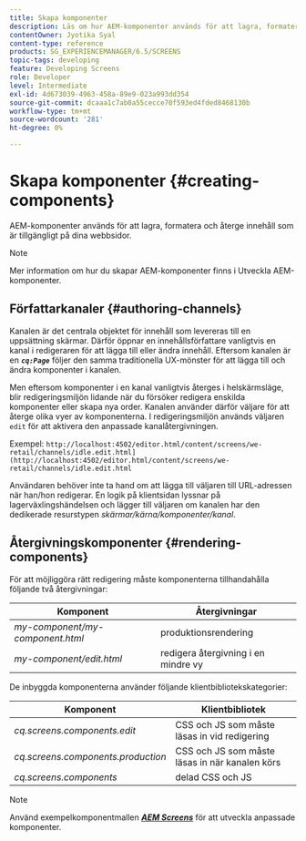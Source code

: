 ```yaml
---
title: Skapa komponenter
description: Läs om hur AEM-komponenter används för att lagra, formatera och återge innehåll som är tillgängligt på dina webbsidor.
contentOwner: Jyotika Syal
content-type: reference
products: SG_EXPERIENCEMANAGER/6.5/SCREENS
topic-tags: developing
feature: Developing Screens
role: Developer
level: Intermediate
exl-id: 4d673039-4963-458a-89e9-023a993dd354
source-git-commit: dcaaa1c7ab0a55cecce70f593ed4fded8468130b
workflow-type: tm+mt
source-wordcount: '281'
ht-degree: 0%

---
```


# Skapa komponenter {#creating-components}

AEM-komponenter används för att lagra, formatera och återge innehåll som är tillgängligt på dina webbsidor.

>[!NOTE]
>
>Mer information om hur du skapar AEM-komponenter finns i Utveckla AEM-komponenter.

## Författarkanaler {#authoring-channels}

Kanalen är det centrala objektet för innehåll som levereras till en uppsättning skärmar. Därför öppnar en innehållsförfattare vanligtvis en kanal i redigeraren för att lägga till eller ändra innehåll. Eftersom kanalen är en ***`cq:Page`*** följer den samma traditionella UX-mönster för att lägga till och ändra komponenter i kanalen.

Men eftersom komponenter i en kanal vanligtvis återges i helskärmsläge, blir redigeringsmiljön lidande när du försöker redigera enskilda komponenter eller skapa nya order. Kanalen använder därför väljare för att återge olika vyer av komponenterna. I redigeringsmiljön används väljaren `edit` för att aktivera den anpassade kanalåtergivningen.

Exempel: `http://localhost:4502/editor.html/content/screens/we-retail/channels/idle.edit.html](http://localhost:4502/editor.html/content/screens/we-retail/channels/idle.edit.html`

Användaren behöver inte ta hand om att lägga till väljaren till URL-adressen när han/hon redigerar. En logik på klientsidan lyssnar på lagerväxlingshändelsen och lägger till väljaren om kanalen har den dedikerade resurstypen *skärmar/kärna/komponenter/kanal*.

## Återgivningskomponenter {#rendering-components}

För att möjliggöra rätt redigering måste komponenterna tillhandahålla följande två återgivningar:

| **Komponent** | **Återgivningar** |
|---|---|
| *my-component/my-component.html* | produktionsrendering |
| *my-component/edit.html* | redigera återgivning i en mindre vy |

De inbyggda komponenterna använder följande klientbibliotekskategorier:

| **Komponent** | **Klientbibliotek** |
|---|---|
| *cq.screens.components.edit* | CSS och JS som måste läsas in vid redigering |
| *cq.screens.components.production* | CSS och JS som måste läsas in när kanalen körs |
| *cq.screens.components* | delad CSS och JS |

>[!NOTE]
>
>Använd exempelkomponentmallen ***[AEM Screens](https://github.com/Adobe-Marketing-Cloud/aem-screens-component-template)*** för att utveckla anpassade komponenter.
